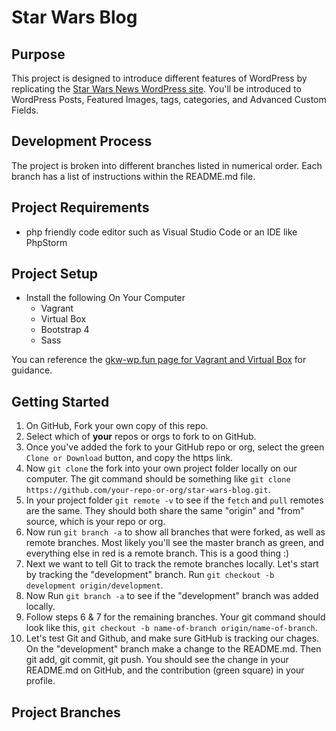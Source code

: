 # Star Wars Blog

## Purpose
This project is designed to introduce different features of WordPress by replicating the [Star Wars News WordPress site](https://starwars.com/news). You'll be introduced to WordPress Posts, Featured Images, tags, categories, and Advanced Custom Fields.

## Development Process
The project is broken into different branches listed in numerical order. Each branch has a list of instructions within the README.md file. 

## Project Requirements
- php friendly code editor such as Visual Studio Code or an IDE like PhpStorm

## Project Setup
- Install the following On Your Computer
  - Vagrant
  - Virtual Box
  - Bootstrap 4
  - Sass

You can reference the [gkw-wp.fun page for Vagrant and Virtual Box](http://gkw-wp.fun/course-topic/vagrant/) for guidance.

## Getting Started
1. On GitHub, Fork your own copy of this repo.
2. Select which of **your** repos or orgs to fork to on GitHub.
3. Once you've added the fork to your GitHub repo or org, select the green `Clone or Download` button, and copy the https link. 
4. Now `git clone` the fork into your own project folder locally on our computer. The git command should be something like `git clone https://github.com/your-repo-or-org/star-wars-blog.git`.
5. In your project folder `git remote -v` to see if the `fetch` and `pull` remotes are the same. They should both share the same "origin" and "from" source, which is your repo or org.
5. Now run `git branch -a` to show all branches that were forked, as well as remote branches. Most likely you'll see the master branch as green, and everything else in red is a remote branch. This is a good thing :)
6. Next we want to tell Git to track the remote branches locally. Let's start by tracking the "development" branch. Run `git checkout -b development origin/development`.
7. Now Run `git branch -a` to see if the "development" branch was added locally.
8. Follow steps 6 & 7 for the remaining branches. Your git command should look like this, `git checkout -b name-of-branch origin/name-of-branch`.
9. Let's test Git and Github, and make sure GitHub is tracking our chages. On the "development" branch make a change to the README.md. Then git add, git commit, git push. You should see the change in your README.md on GitHub, and the contribution (green square) in your profile. 

## Project Branches
